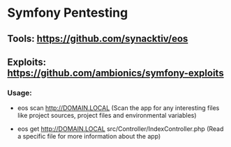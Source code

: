 # Symfony Pentesting

## Tools: https://github.com/synacktiv/eos

## Exploits: https://github.com/ambionics/symfony-exploits

### Usage:

 - eos scan http://DOMAIN.LOCAL (Scan the app for any interesting files like project sources, project files and environmental variables)

 - eos get http://DOMAIN.LOCAL src/Controller/IndexController.php (Read a specific file for more information about the app)
